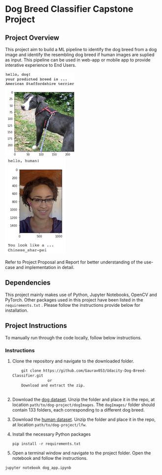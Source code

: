 [//]: # "Image References"

[image1]: ./images/sample_dog_output.png "Sample Output - Dog"
[image2]: ./images/sample_human_output.png "Sample Output - Human"
[image3]: ./images/sample_cnn "VGG16 Model Figure"

# Dog Breed Classifier Capstone Project

## Project Overview

This project aim to build a ML pipeline to identify the dog breed from a dog image and identify the resembling dog breed if human images are suplied as input. This pipeline can be used in web-app or mobile app to provide interative experience to End Users.

![Sample Output - Dog][image1]  
![Sample Ouput - Human][image2]

Refer to Project Proposal and Report for better understanding of the use-case and implementation in detail.

## Dependencies

This project mainly makes use of Python, Jupyter Notebooks, OpenCV and PyTorch. Other packages used in this project have been listed in the `requirements.txt` . Please follow the instructions provide below for installation.

## Project Instructions

To manually run through the code locally, follow below instructions.

### Instructions

1. Clone the repository and navigate to the downloaded folder.
	
	```	
		git clone https://github.com/Gaurav053/Udacity-Dog-Breed-Classifier.git
					or
		Download and extract the zip.
		
	```
   
2. Download the [dog dataset](https://s3-us-west-1.amazonaws.com/udacity-aind/dog-project/dogImages.zip).  Unzip the folder and place it in the repo, at location `path/to/dog-project/dogImages`.  The `dogImages/` folder should contain 133 folders, each corresponding to a different dog breed.

3. Download the [human dataset](http://vis-www.cs.umass.edu/lfw/lfw.tgz).  Unzip the folder and place it in the repo, at location `path/to/dog-project/lfw`. 

4. Install the necessary Python packages

   ```
   pip install -r requirements.txt
   ```

5. Open a terminal window and navigate to the project folder. Open the notebook and follow the instructions.

  ```
  jupyter notebook dog_app.ipynb
  ```
